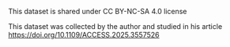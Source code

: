 This dataset is shared under CC BY-NC-SA 4.0 license

This dataset was collected by the author and studied in his article https://doi.org/10.1109/ACCESS.2025.3557526
